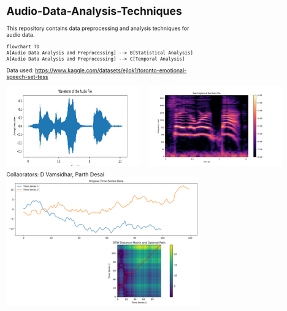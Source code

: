 # Audio-Data-Analysis-Techniques

This repository contains data preprocessing and analysis techniques for audio data.

```mermaid
flowchart TD
A[Audio Data Analysis and Preprocessing] --> B[Statistical Analysis]
A[Audio Data Analysis and Preprocessing] --> C[Temporal Analysis]
```
Data used: https://www.kaggle.com/datasets/ejlok1/toronto-emotional-speech-set-tess



<div style="display: flex; gap: 20px;">
  <img src='Waveform.png' width="350">
  <img src='Spectrogram.png' width="350">
  <img src='Chromogram.png' width="350">
  <img src='Amplitude_by_time.png' width="350">
  <img src='MFCC.png' width="350">
  <img src='Fast_Fourier_Transform - Power Spectrum.png' width="350">
</div>

Collaorators: D Vamsidhar, Parth Desai
<img src="Temporal and Statistical Analysis/Dynamic Time Wrapping - Sample Time Series data.png" width="700">
